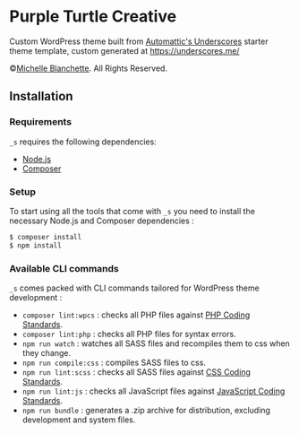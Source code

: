 # Purple Turtle Creative

Custom WordPress theme built from [Automattic's Underscores](https://github.com/Automattic/_s) starter theme template, custom generated at https://underscores.me/

©[Michelle Blanchette](https://github.com/MichelleBlanchette). All Rights Reserved.

Installation
---------------

### Requirements

`_s` requires the following dependencies:

- [Node.js](https://nodejs.org/)
- [Composer](https://getcomposer.org/)

### Setup

To start using all the tools that come with `_s`  you need to install the necessary Node.js and Composer dependencies :

```sh
$ composer install
$ npm install
```

### Available CLI commands

`_s` comes packed with CLI commands tailored for WordPress theme development :

- `composer lint:wpcs` : checks all PHP files against [PHP Coding Standards](https://developer.wordpress.org/coding-standards/wordpress-coding-standards/php/).
- `composer lint:php` : checks all PHP files for syntax errors.
- `npm run watch` : watches all SASS files and recompiles them to css when they change.
- `npm run compile:css` : compiles SASS files to css.
- `npm run lint:scss` : checks all SASS files against [CSS Coding Standards](https://developer.wordpress.org/coding-standards/wordpress-coding-standards/css/).
- `npm run lint:js` : checks all JavaScript files against [JavaScript Coding Standards](https://developer.wordpress.org/coding-standards/wordpress-coding-standards/javascript/).
- `npm run bundle` : generates a .zip archive for distribution, excluding development and system files.

